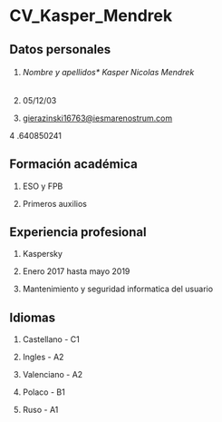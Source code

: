 # **CV_Kasper_Mendrek**

## **Datos personales**

1. ###### Nombre y apellidos*  Kasper Nicolas Mendrek

2. 05/12/03

3. gierazinski16763@iesmarenostrum.com

4 .640850241

## **Formación académica**

1. ESO y FPB

2. Primeros auxilios

## **Experiencia profesional**

1. Kaspersky

2. Enero 2017 hasta mayo 2019

3. Mantenimiento y seguridad informatica del usuario

## **Idiomas**

1. Castellano - C1

2. Ingles - A2

3. Valenciano - A2

4. Polaco - B1

5. Ruso - A1
